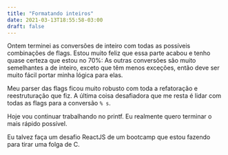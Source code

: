 ```yaml
---
title: "Formatando inteiros"
date: 2021-03-13T18:55:58-03:00
draft: false
---
```


Ontem terminei as conversões de inteiro com todas as possíveis
combinações de flags.
Estou muito feliz que essa parte acabou e tenho quase certeza que estou no 70%:
As outras conversões são muito semelhantes a de inteiro, exceto que têm
menos exceções, então deve ser muito fácil portar minha lógica para elas.

Meu parser das flags ficou muito robusto com toda a refatoração
e reestruturação que fiz.
A última coisa desafiadora que me resta é lidar com todas as flags para
a conversão `% s`.

Hoje vou continuar trabalhando no printf.
Eu realmente quero terminar o mais rápido possível.

Eu talvez faça um desafio ReactJS de um bootcamp que estou fazendo para
tirar uma folga de C.
